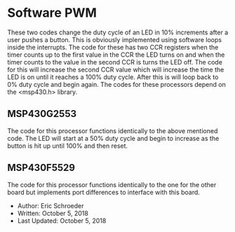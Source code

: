 # Software PWM
These two codes change the duty cycle of an LED in 10% increments after a user pushes a button. This is obviously implemented using software loops inside the interrupts. The code for these has two CCR registers when the timer counts up to the first value in the CCR the LED turns on and when the timer counts to the value in the second CCR is turns the LED off. The code for this will increase the second CCR value which will increase the time the LED is on until it reaches a 100% duty cycle. After this is will loop back to 0% duty cycle and begin again. The codes for these processors depend on the <msp430.h> library. 

## MSP430G2553
The code for this processor functions identically to the above mentioned code. The LED will start at a 50% duty cycle and begin to increase as the button is hit up until 100% and then reset. 

## MSP430F5529
The code for this processor functions identically to the one for the other board but implements port differences to interface with this board. 

 * Author: Eric Schroeder
 * Written: October 5, 2018
 * Last Updated: October 5, 2018
